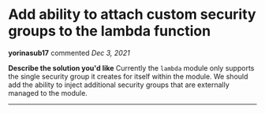 # Add ability to attach custom security groups to the lambda function

**yorinasub17** commented *Dec 3, 2021*

<!--
  Have any questions? Check out the contributing docs at https://docs.gruntwork.io/guides/contributing/, or
  ask in this issue and a Gruntwork core maintainer will be happy to help :)
-->

**Describe the solution you'd like**
Currently the `lambda` module only supports the single security group it creates for itself within the module. We should add the ability to inject additional security groups that are externally managed to the module.
<br />
***


